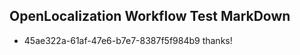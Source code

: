 ## OpenLocalization Workflow Test MarkDown
* 45ae322a-61af-47e6-b7e7-8387f5f984b9 thanks!

<!--HONumber=Aug16_HO2-->


